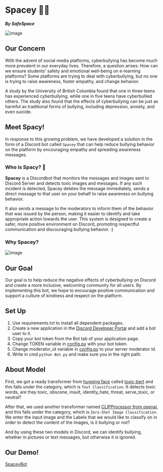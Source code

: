 # Spacey 🤖💗
***By SafeSpace***

![image](https://user-images.githubusercontent.com/70928356/224434109-3485e827-12c0-4aa5-90aa-528899af97b8.png)

## Our Concern
With the advent of social media platforms, cyberbullying has become much more prevalent in our everyday lives. Therefore, a question arises: How can we ensure students' safety and emotional well-being on e-learning platforms? Some platforms are trying to deal with cyberbullying, but no one is trying to raise awareness, foster empathy, and change behavior.

A study by the University of British Columbia found that one in three teens has experienced cyberbullying, while one in five teens have cyberbullied others. The study also found that the effects of cyberbullying can be just as harmful as traditional forms of bullying, including depression, anxiety, and even suicide.<br>

## Meet Spacy!
In response to this growing problem, we have developed a solution in the form of a Discord bot called `Spacey` that can help reduce bullying behavior on the platform by encouraging empathy and spreading awareness messages. <br>

### Who is Spacy? 🤔

**Spacey** is a Discordbot that monitors the messages and images sent to Discord Server and detects toxic images and messages. If any such incident is detected, Spacey deletes the message immediately, sends a direct message to that user on your behalf to raise awareness on bullying behavior.

It also sends a message to the moderators to inform them of the behavior that was issued by the person, making it easier to identify and take appropriate action towards the user. This system is designed to create a safer, more positive environment on Discord, promoting respectful communication and discouraging bullying behavior. :) <br>

### Why Spacey?

![image](https://user-images.githubusercontent.com/70928356/224436791-795c6aa5-f4b9-48a8-8e53-d45d6310745c.png)


## Our Goal
Our goal is to help reduce the negative effects of cyberbullying on Discord and create a more inclusive, welcoming community for all users. By implementing this bot, we hope to encourage positive communication and support a culture of kindness and respect on the platform.<br>


## Set Up 
1. Use requirements.txt to install all dependent packages.<br>
2. Create a new application in the [Discord Developer Portal](https://discord.com/developers/applications) and add a bot user to it.<br>
3. Copy your bot token from the Bot tab of your application page.<br>
4. Change TOKEN variable in [config.py](https://github.com/SohailaDiab/SafeSpace/blob/main/config.py) with your bot token.<br>
5. Change moderator_id variable in [config.py](https://github.com/SohailaDiab/SafeSpace/blob/main/config.py) to your server moderator id.<br>
6. Write in cmd `python Bot.py` and make sure you in the right path.


## About Model
First, we got a ready transformer from [hugging face](https://huggingface.co/) called [toxic-bert](https://huggingface.co/unitary/toxic-bert) and this falls under the category, which is `Text Classification`. It detects toxic words, are they toxic, obscene, insult, identity_hate, threat, serve_toxic, or neutral?

After that, we used another transformer named [CLIPProcessor from openai](https://huggingface.co/openai/clip-vit-large-patch14), and this falls under the category, which is `Zero-Shot Image Classification`. We enter the input image and the Labels that we would like to classify on in order to detect the content of the images, is it bullying or not?

And by using these two models in Discord, we can identify bullying, whether in pictures or text messages, but otherwise it is ignored.


## Our Demo!
[SpaceyBot](https://user-images.githubusercontent.com/100795596/224210288-61b4bea7-e8f0-440a-991a-8c95a1a94aea.gif)

